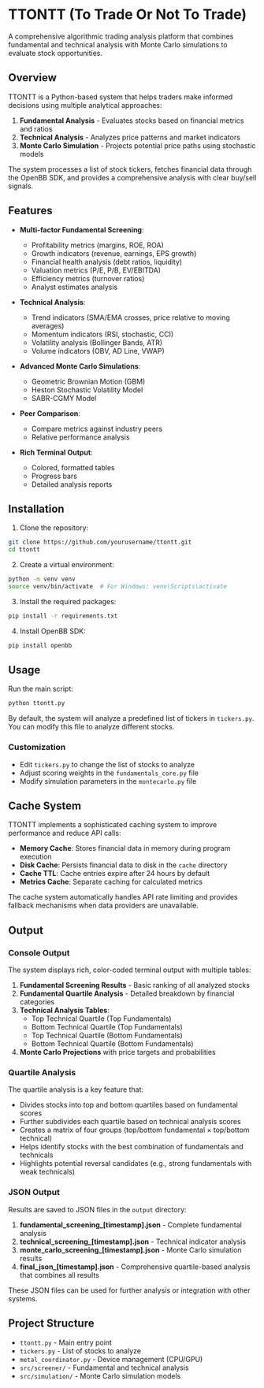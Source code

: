 # TTONTT (To Trade Or Not To Trade)

A comprehensive algorithmic trading analysis platform that combines fundamental and technical analysis with Monte Carlo simulations to evaluate stock opportunities.

## Overview

TTONTT is a Python-based system that helps traders make informed decisions using multiple analytical approaches:

1. **Fundamental Analysis** - Evaluates stocks based on financial metrics and ratios
2. **Technical Analysis** - Analyzes price patterns and market indicators
3. **Monte Carlo Simulation** - Projects potential price paths using stochastic models

The system processes a list of stock tickers, fetches financial data through the OpenBB SDK, and provides a comprehensive analysis with clear buy/sell signals.

## Features

- **Multi-factor Fundamental Screening**:
  - Profitability metrics (margins, ROE, ROA)
  - Growth indicators (revenue, earnings, EPS growth)
  - Financial health analysis (debt ratios, liquidity)
  - Valuation metrics (P/E, P/B, EV/EBITDA)
  - Efficiency metrics (turnover ratios)
  - Analyst estimates analysis

- **Technical Analysis**:
  - Trend indicators (SMA/EMA crosses, price relative to moving averages)
  - Momentum indicators (RSI, stochastic, CCI)
  - Volatility analysis (Bollinger Bands, ATR)
  - Volume indicators (OBV, AD Line, VWAP)

- **Advanced Monte Carlo Simulations**:
  - Geometric Brownian Motion (GBM)
  - Heston Stochastic Volatility Model
  - SABR-CGMY Model

- **Peer Comparison**:
  - Compare metrics against industry peers
  - Relative performance analysis

- **Rich Terminal Output**:
  - Colored, formatted tables
  - Progress bars
  - Detailed analysis reports

## Installation

1. Clone the repository:
```bash
git clone https://github.com/yourusername/ttontt.git
cd ttontt
```

2. Create a virtual environment:
```bash
python -m venv venv
source venv/bin/activate  # For Windows: venv\Scripts\activate
```

3. Install the required packages:
```bash
pip install -r requirements.txt
```

4. Install OpenBB SDK:
```bash
pip install openbb
```

## Usage

Run the main script:

```bash
python ttontt.py
```

By default, the system will analyze a predefined list of tickers in `tickers.py`. You can modify this file to analyze different stocks.

### Customization

- Edit `tickers.py` to change the list of stocks to analyze
- Adjust scoring weights in the `fundamentals_core.py` file
- Modify simulation parameters in the `montecarlo.py` file

## Cache System

TTONTT implements a sophisticated caching system to improve performance and reduce API calls:

- **Memory Cache**: Stores financial data in memory during program execution
- **Disk Cache**: Persists financial data to disk in the `cache` directory
- **Cache TTL**: Cache entries expire after 24 hours by default
- **Metrics Cache**: Separate caching for calculated metrics

The cache system automatically handles API rate limiting and provides fallback mechanisms when data providers are unavailable.

## Output

### Console Output

The system displays rich, color-coded terminal output with multiple tables:

1. **Fundamental Screening Results** - Basic ranking of all analyzed stocks
2. **Fundamental Quartile Analysis** - Detailed breakdown by financial categories
3. **Technical Analysis Tables**:
   - Top Technical Quartile (Top Fundamentals)
   - Bottom Technical Quartile (Top Fundamentals)
   - Top Technical Quartile (Bottom Fundamentals)
   - Bottom Technical Quartile (Bottom Fundamentals)
4. **Monte Carlo Projections** with price targets and probabilities

### Quartile Analysis

The quartile analysis is a key feature that:

- Divides stocks into top and bottom quartiles based on fundamental scores
- Further subdivides each quartile based on technical analysis scores
- Creates a matrix of four groups (top/bottom fundamental × top/bottom technical)
- Helps identify stocks with the best combination of fundamentals and technicals
- Highlights potential reversal candidates (e.g., strong fundamentals with weak technicals)

### JSON Output

Results are saved to JSON files in the `output` directory:

1. **fundamental_screening_[timestamp].json** - Complete fundamental analysis
2. **technical_screening_[timestamp].json** - Technical indicator analysis
3. **monte_carlo_screening_[timestamp].json** - Monte Carlo simulation results
4. **final_json_[timestamp].json** - Comprehensive quartile-based analysis that combines all results

These JSON files can be used for further analysis or integration with other systems.

## Project Structure

- `ttontt.py` - Main entry point
- `tickers.py` - List of stocks to analyze
- `metal_coordinator.py` - Device management (CPU/GPU)
- `src/screener/` - Fundamental and technical analysis
- `src/simulation/` - Monte Carlo simulation models
